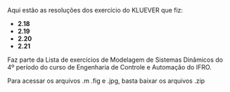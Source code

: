 Aqui estão as resoluções dos exercício do KLUEVER que fiz:

* __2.18__
* __2.19__
* __2.20__
* __2.21__

Faz parte da Lista de exercícios de Modelagem de Sistemas Dinâmicos do 4º período do curso de Engenharia de Controle e Automação do IFRO.

Para acessar os arquivos .m .fig e .jpg, basta baixar os arquivos .zip
